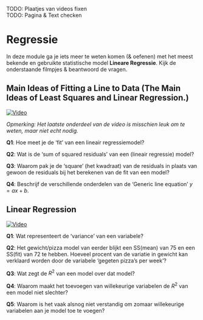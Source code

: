 TODO: Plaatjes van videos fixen \
TODO: Pagina & Text checken


# Regressie

In deze module ga je iets meer te weten komen (& oefenen) met het meest bekende en gebruikte statistische model **Lineare Regressie**. Kijk de onderstaande filmpjes & beantwoord de vragen.

## Main Ideas of Fitting a Line to Data (The Main Ideas of Least Squares and Linear Regression.)

[![Video](http://img.youtube.com/vi/PaFPbb66DxQ/0.jpg)](http://www.youtube.com/watch?v=PaFPbb66DxQ&list=PL1Jt9Mfqf6egxIC99vcbWeDWTvOVq-7Mf&index=2 "Fitting a Line")

_Opmerking: Het laatste onderdeel van de video is misschien leuk om te weten, maar niet echt nodig._

**Q1**: Hoe meet je de ‘fit’ van een lineair regressiemodel?

**Q2**: Wat is de ‘sum of squared residuals’ van een (lineair regressie) model?

**Q3**: Waarom pak je de ‘square’ (het kwadraat) van de residuals in plaats van gewoon de residuals bij het berekenen van de fit van een model?

**Q4**: Beschrijf de verschillende onderdelen van de ‘Generic line equation’ $y = ax + b$.

## Linear Regression

[![Video](http://img.youtube.com/vi/nk2CQITm_eo/0.jpg)](http://www.youtube.com/watch?v=nk2CQITm_eo&list=PL1Jt9Mfqf6egxIC99vcbWeDWTvOVq-7Mf&index=3 "What is a (mathematical) model?")

**Q1**: Wat representeert de ‘variance’ van een variabele?

**Q2**: Het gewicht/pizza model van eerder blijkt een SS(mean) van 75 en een SS(fit) van 72 te hebben. Hoeveel procent van de variatie in gewicht kan verklaard worden door de variabele ‘gegeten pizza’s per week’?

**Q3**: Wat zegt de $R^2$ van een model over dat model?

**Q4**: Waarom maakt het toevoegen van willekeurige variabelen de $R^2$ van een model niet slechter?

**Q5**: Waarom is het vaak alsnog niet verstandig om zomaar willekeurige variabelen aan je model toe te voegen?
